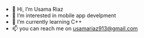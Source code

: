 - 👋 Hi, I’m Usama Riaz
- 👀 I’m interested in mobile app develpment
- 🌱 I’m currently learning C++
- 📫 you can reach me on usamariaz913@gmail.com

<!---
usamariaz913/usamariaz913 is a ✨ special ✨ repository because its `README.md` (this file) appears on your GitHub profile.
You can click the Preview link to take a look at your changes.
--->
